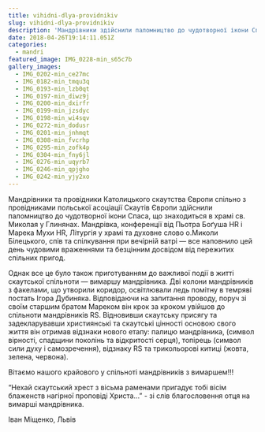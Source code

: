 ```yaml
---
title: vihidni-dlya-providnikiv
slug: vihidni-dlya-providnikiv
description: 'Мандрівники здійснили паломництво до чудотворної ікони Спаса у Глинянах. '
date: 2018-04-26T19:14:11.051Z
categories:
  - mandri
featured_image: IMG_0228-min_s65c7b
gallery_images:
  - IMG_0202-min_ce27mc
  - IMG_0182-min_tmqu3q
  - IMG_0193-min_lzb0qt
  - IMG_0197-min_diwz9j
  - IMG_0200-min_dxirfr
  - IMG_0199-min_jzsdyc
  - IMG_0198-min_wi4sqv
  - IMG_0272-min_dodusr
  - IMG_0201-min_jnhmqt
  - IMG_0308-min_fvcrhp
  - IMG_0295-min_zofk4p
  - IMG_0304-min_fny6jl
  - IMG_0276-min_uqyrb7
  - IMG_0246-min_qpjgho
  - IMG_0242-min_yjy2xo
---
```

Мандрівники та провідники Католицького скаутства Європи спільно з провідниками польської асоціації Скаутів Європи здійснили паломництво до чудотворної ікони Спаса, що знаходиться в храмі св. Миколая у Глинянах. Мандрівка, конференції від Пьотра Боґуша HR і Марека Мухи HR, Літургія у храмі та духовне слово о.Миколи Білецького, спів та спілкування при вечірній ватрі — все наповнило цей день чудовими враженнями та безцінним досвідом від пережитих спільних пригод. 

Однак все це було також приготуванням до важливої події в житті скаутської спільноти — вимаршу мандрівника. Дві колони мандрівників з факелами, що утворили коридор, освітлювали ледь помітну в темряві постать Ігора Дубиняка. Відповідаючи на запитання проводу, поруч зі своїм старшим братом Мареком він крок за кроком увійшов до спільноти мандрівників RS. Відновивши скаутську присягу та задекларувавши християнські та скаутські цінності основою свого життя він отримав відзнаки нового етапу: палицю мандрівника, (символ вірності, спадщини поколінь та відкритості серця), топірець (символ сили духу і самозречення), відзнаку RS та трикольорові китиці (жовта, зелена, червона).

Вітаємо нашого крайового у спільноті мандрівників з вимаршем!!!

“Нехай скаутський хрест з вісьма раменами пригадує тобі вісім блаженств нагірної проповіді Христа...” - зі слів благословення отця на вимарші мандрівника.

Іван Міщенко, Львів
